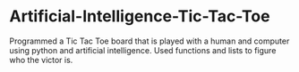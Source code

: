 # Artificial-Intelligence-Tic-Tac-Toe
Programmed a Tic Tac Toe board that is played with a human and computer using python and artificial intelligence. Used functions and lists to figure who the victor is.

